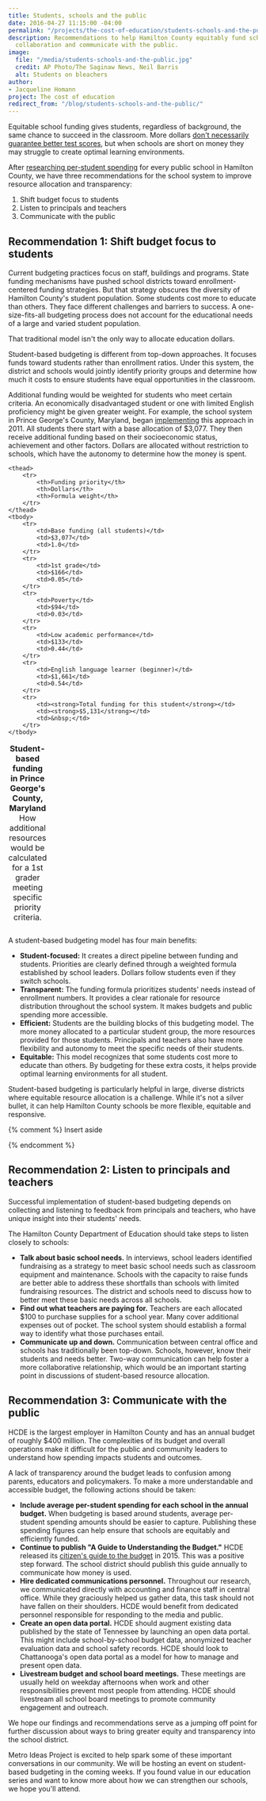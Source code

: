 ```yaml
---
title: Students, schools and the public
date: 2016-04-27 11:15:00 -04:00
permalink: "/projects/the-cost-of-education/students-schools-and-the-public/"
description: Recommendations to help Hamilton County equitably fund schools, foster
  collaboration and communicate with the public.
image:
  file: "/media/students-schools-and-the-public.jpg"
  credit: AP Photo/The Saginaw News, Neil Barris
  alt: Students on bleachers
author:
- Jacqueline Homann
project: The cost of education
redirect_from: "/blog/students-schools-and-the-public/"
---
```


Equitable school funding gives students, regardless of background, the same chance to succeed in the classroom. More dollars [don't necessarily guarantee better test scores](http://edunomicslab.org/wp-content/uploads/2016/04/Ed_Next_Productivity_2016.pdf), but when schools are short on money they may struggle to create optimal learning environments. 

After [researching per-student spending](http://metroideas.org/blog/one-answer-many-questions/) for every public school in Hamilton County, we have three recommendations for the school system to improve resource allocation and transparency:

1. Shift budget focus to students
2. Listen to principals and teachers
3. Communicate with the public

## Recommendation 1: Shift budget focus to students

Current budgeting practices focus on staff, buildings and programs. State funding mechanisms have pushed school districts toward enrollment-centered funding strategies. But that strategy obscures the diversity of Hamilton County's student population. Some students cost more to educate than others. They face different challenges and barriers to success. A one-size-fits-all budgeting process does not account for the educational needs of a large and varied student population.

That traditional model isn't the only way to allocate education dollars.

Student-based budgeting is different from top-down approaches. It focuses funds toward students rather than enrollment ratios. Under this system, the district and schools would jointly identify priority groups and determine how much it costs to ensure students have equal opportunities in the classroom.

Additional funding would be weighted for students who meet certain criteria. An economically disadvantaged student or one with limited English proficiency might be given greater weight. For example, the school system in Prince George's County, Maryland, began [implementing](http://www1.pgcps.org/uploadedFiles/Offices/Business_Management_Services/Budget/FY_2013_Budget_Documents/SBB%20Resources%20FY13%20Proposed.pdf) this approach in 2011. All students there start with a base allocation of $3,077. They then receive additional funding based on their socioeconomic status, achievement and other factors. Dollars are allocated without restriction to schools, which have the autonomy to determine how the money is spent.

<table>
    <caption>
      <strong>Student-based funding in Prince George's County, Maryland</strong>
      <br>How additional resources would be calculated for a 1st grader meeting specific priority criteria.
    </caption>

    <thead>
        <tr>
            <th>Funding priority</th>
            <th>Dollars</th>
            <th>Formula weight</th>
        </tr>
    </thead>
    <tbody>
        <tr>
            <td>Base funding (all students)</td>
            <td>$3,077</td>
            <td>1.0</td>
        </tr>
        <tr>
            <td>1st grade</td>
            <td>$166</td>
            <td>0.05</td>
        </tr>
        <tr>
            <td>Poverty</td>
            <td>$94</td>
            <td>0.03</td>
        </tr>
        <tr>
            <td>Low academic performance</td>
            <td>$133</td>
            <td>0.44</td>
        </tr>
        <tr>
            <td>English language learner (beginner)</td>
            <td>$1,661</td>
            <td>0.54</td>
        </tr>
        <tr>
            <td><strong>Total funding for this student</strong></td>
            <td><strong>$5,131</strong></td>
            <td>&nbsp;</td>
        </tr>
    </tbody>
</table>

A student-based budgeting model has four main benefits:


+ **Student-focused:** It creates a direct pipeline between funding and students. Priorities are clearly defined through a weighted formula established by school leaders. Dollars follow students even if they switch schools.
+ **Transparent:** The funding formula prioritizes students' needs instead of enrollment numbers. It provides a clear rationale for resource distribution throughout the school system. It makes budgets and public spending more accessible.
+ **Efficient:** Students are the building blocks of this budgeting model. The more money allocated to a particular student group, the more resources provided for those students. Principals and teachers also have more flexibility and autonomy to meet the specific needs of their students.
+ **Equitable:** This model recognizes that some students cost more to educate than others. By budgeting for these extra costs, it helps provide optimal learning environments for all student.

Student-based budgeting is particularly helpful in large, diverse districts where equitable resource allocation is a challenge. While it's not a silver bullet, it can help Hamilton County schools be more flexible, equitable and responsive.

{% comment %}
Insert aside
<!-- <aside>
    <h3>Case study from Oakland, California</h3>

    <p><em>This case study was first presented by Jason Willis and Matt Hill in <a href="http://annenberginstitute.org/sites/default/files/product/198/files/VUE29.pdf">Voices in Urban Education</a>. The authors are former employees of Oakland Unified School District's central office</em></p>

    <p>The Oakland Unified School District started transitioning from centralized budgeting to student-based budgeting in 2004 when total enrollment was around 50,000.</p>

    <p>Prior to reform, the school district was driven by top-down compliance-oriented management that implemented a one-size-fits-all strategy based on staffing allocations. Rather than a supply and demand relationship between central office and individual schools, central office would identify needs and provide them to schools. There was little feedback from schools and little transparency in budgeting information.</p>

    <p>After shifting to student-based budgeting the district implemented many changes, including the following:</p>

    <ul>
        <li>The main compliance document, called the <em>Single Plan for Student Achievement</em>, was transformed into a three-year strategic planning tool.</li>

        <li>Data standardization and access was prioritized. The district held training for school communities to use data and develop strategies to address the learning needs of different student groups.</li>

        <li>Training was provided for central office staff on service delivery.</li>
        
        <li>A two-way accountability system was implemented. Schools were scored based on student outcomes. Central office was scored on how well it served schools.</li>
    </ul>

    <p>Following the transition toward student-based budgeting, the authors found that a more strategic culture developed along long-term planning and better resource allocation. Principals felt more supported, which grew in part out of a collaborative relationship between schools and central office. The budget department became more innovative in communicating with both external and internal stakeholders.</p>

    <p>"Culture change in an urban school system is possible, but it takes consistent investments of resources and human capital over a consistent period of time," the study's authors concluded.</p>
</aside> -->
{% endcomment %}

## Recommendation 2: Listen to principals and teachers

Successful implementation of student-based budgeting depends on collecting and listening to feedback from principals and teachers, who have unique insight into their students' needs. 

The Hamilton County Department of Education should take steps to listen closely to schools:

+ **Talk about basic school needs.** In interviews, school leaders identified fundraising as a strategy to meet basic school needs such as classroom equipment and maintenance. Schools with the capacity to raise funds are better able to address these shortfalls than schools with limited fundraising resources. The district and schools need to discuss how to better meet these basic needs across all schools.
+ **Find out what teachers are paying for.** Teachers are each allocated $100 to purchase supplies for a school year. Many cover additional expenses out of pocket. The school system should establish a formal way to identify what those purchases entail.
+ **Communicate up and down.** Communication between central office and schools has traditionally been top-down. Schools, however, know their students and needs better. Two-way communication can help foster a more collaborative relationship, which would be an important starting point in discussions of student-based resource allocation.

## Recommendation 3: Communicate with the public

HCDE is the largest employer in Hamilton County and has an annual budget of roughly $400 million. The complexities of its budget and overall operations make it difficult for the public and community leaders to understand how spending impacts students and outcomes.

A lack of transparency around the budget leads to confusion among parents, educators and policymakers. To make a more understandable and accessible budget, the following actions should be taken: 

+ **Include average per-student spending for each school in the annual budget.** When budgeting is based around students, average per-student spending amounts should be easier to capture. Publishing these spending figures can help ensure that schools are equitably and efficiently funded.
+ **Continue to publish "A Guide to Understanding the Budget."** HCDE released its [citizen's guide to the budget](http://www.pefchattanooga.org/wp-content/uploads/2015/06/HCDE_budget-guide_051515.pdf) in 2015. This was a positive step forward. The school district should publish this guide annually to communicate how money is used.
+ **Hire dedicated communications personnel.** Throughout our research, we communicated directly with accounting and finance staff in central office. While they graciously helped us gather data, this task should not have fallen on their shoulders. HCDE would benefit from dedicated personnel responsible for responding to the media and public.
+ **Create an open data portal.** HCDE should augment existing data published by the state of Tennessee by launching an open data portal. This might include school-by-school budget data, anonymized teacher evaluation data and school safety records. HCDE should look to Chattanooga's open data portal as a model for how to manage and present open data.
+ **Livestream budget and school board meetings.** These meetings are usually held on weekday afternoons when work and other responsibilities prevent most people from attending. HCDE should livestream all school board meetings to promote community engagement and outreach.

We hope our findings and recommendations serve as a jumping off point for further discussion about ways to bring greater equity and transparency into the school district.

Metro Ideas Project is excited to help spark some of these important conversations in our community. We will be hosting an event on student-based budgeting in the coming weeks. If you found value in our education series and want to know more about how we can strengthen our schools, we hope you'll attend.
